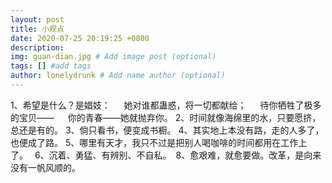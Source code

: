 ```yaml
---
layout: post
title: 小观点
date: 2020-07-25 20:19:25 +0800
description: 
img: guan-dian.jpg # Add image post (optional)
tags: [] #add tags
author: lonelydrunk # Add name author (optional)
---
```

1、希望是什么？是娼妓：
　 她对谁都蛊惑，将一切都献给；
　 待你牺牲了极多的宝贝——
　 你的青春——她就抛弃你。
2、时间就像海绵里的水，只要愿挤，总还是有的。
3、倘只看书，便变成书橱。
4、其实地上本没有路，走的人多了，也便成了路。
5、哪里有天才，我只不过是把别人喝咖啡的时间都用在工作上了。 
6、沉着、勇猛、有辨别、不自私。 8、愈艰难，就愈要做。改革，是向来没有一帆风顺的。